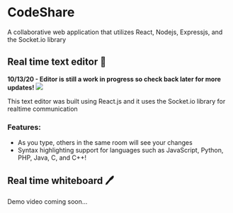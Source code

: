 # CodeShare
A collaborative web application that utilizes React, Nodejs, Expressjs, and the Socket.io library

## Real time text editor 📝

**10/13/20 - Editor is still a work in progress so check back later for more updates!**
<img src='http://g.recordit.co/MEFjiQOFYK.gif' />

This text editor was built using React.js and it uses the Socket.io library for realtime communication

### Features:
- As you type, others in the same room will see your changes
- Syntax highlighting support for languages such as JavaScript, Python, PHP, Java, C, and C++!

## Real time whiteboard 🖊

Demo video coming soon...
